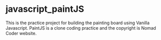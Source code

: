 # javascript_paintJS
This is the practice project for building the painting board using Vanilla Javascript. PaintJS is a clone coding practice and the copyright is Nomad Coder website.
